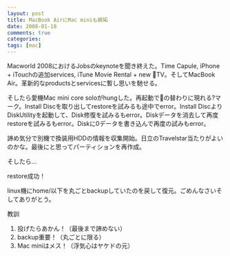 ```yaml
---
layout: post
title: MacBook AirにMac miniも嫉妬
date: 2008-01-18
comments: true
categories:
tags: [mac]
---
```


Macworld 2008におけるJobsのkeynoteを聞き終えた。Time Capule, iPhone + iTouchの追加services, iTune Movie Rental + new &#63743;TV。そしてMacBook Air。革新的なproductsとservicesに暫し思いを馳せる。

そしたら愛機Mac mini core soloがhungした。再起動で&#63743;の替わりに現れる?マーク。Install Discを取り出してrestoreを試みるも途中でerror。Install DiscよりDiskUtilityを起動して、Disk修復を試みるもerror。Diskデータを消去して再度restoreを試みるもerror。Diskに0データを書き込んで再度の試みもerror。

諦め気分で別機で換装用HDDの情報を収集開始。日立のTravelstar当たりがよいのかな。最後にと思ってパーティションを再作成。

そしたら…

restore成功！

linux機にhome/以下を丸ごとbackupしていたのを戻して復元。ごめんなさいそしてありがとう。

教訓

1. 投げたらあかん！（最後まで諦めない）
1. backup重要！（丸ごとに限る）
1. Mac miniはメス！（浮気心はヤケドの元）

